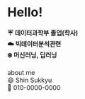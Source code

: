# **Hello!**

**:umbrella: 데이터과학부 졸업(학사)** <br>
**:cloud: 빅데이터분석관련** <br>
**:snowflake: 머신러닝, 딥러닝** <br>
<br>
about me <br>
:smile: Shin Sukkyu <br>
:iphone: 010-0000-0000 <br>
<br>

